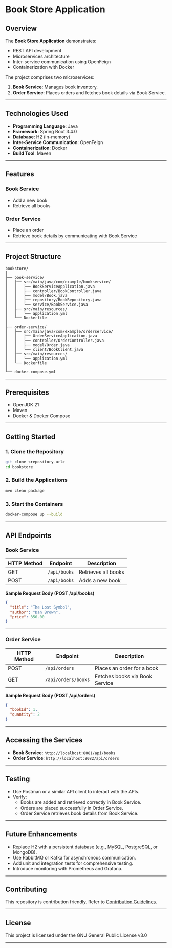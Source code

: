 # Book Store Application

## Overview
The **Book Store Application** demonstrates:
- REST API development
- Microservices architecture
- Inter-service communication using OpenFeign
- Containerization with Docker

The project comprises two microservices:
1. **Book Service**: Manages book inventory.
2. **Order Service**: Places orders and fetches book details via Book Service.

---

## Technologies Used
- **Programming Language**: Java
- **Framework**: Spring Boot 3.4.0
- **Database**: H2 (in-memory)
- **Inter-Service Communication**: OpenFeign
- **Containerization**: Docker
- **Build Tool**: Maven

---

## Features
### Book Service
- Add a new book
- Retrieve all books

### Order Service
- Place an order
- Retrieve book details by communicating with Book Service

---

## Project Structure
```
bookstore/
│
├── book-service/
│   ├── src/main/java/com/example/bookservice/
│   │   ├── BookServiceApplication.java
│   │   ├── controller/BookController.java
│   │   ├── model/Book.java
│   │   ├── repository/BookRepository.java
│   │   └── service/BookService.java
│   ├── src/main/resources/
│   │   └── application.yml
│   └── Dockerfile
│
├── order-service/
│   ├── src/main/java/com/example/orderservice/
│   │   ├── OrderServiceApplication.java
│   │   ├── controller/OrderController.java
│   │   ├── model/Order.java
│   │   └── client/BookClient.java
│   ├── src/main/resources/
│   │   └── application.yml
│   └── Dockerfile
│
└── docker-compose.yml

```

---

## Prerequisites
- OpenJDK 21
- Maven
- Docker & Docker Compose

---

## Getting Started

### 1. Clone the Repository
```bash
git clone <repository-url>
cd bookstore
```

### 2. Build the Applications
```bash
mvn clean package
```

### 3. Start the Containers
```bash
docker-compose up --build
```

---

## API Endpoints

### **Book Service**
| HTTP Method | Endpoint        | Description            |
|-------------|-----------------|------------------------|
| GET         | `/api/books`    | Retrieves all books    |
| POST        | `/api/books`    | Adds a new book        |

**Sample Request Body (POST /api/books)**  
```json
{
  "title": "The Lost Symbol",
  "author": "Dan Brown",
  "price": 350.00
}
```

---

### **Order Service**
| HTTP Method | Endpoint           | Description                      |
|-------------|--------------------|----------------------------------|
| POST        | `/api/orders`      | Places an order for a book       |
| GET         | `/api/orders/books`| Fetches books via Book Service   |

**Sample Request Body (POST /api/orders)**  
```json
{
  "bookId": 1,
  "quantity": 2
}
```

---

## Accessing the Services
- **Book Service**: `http://localhost:8081/api/books`
- **Order Service**: `http://localhost:8082/api/orders`

---

## Testing
- Use Postman or a similar API client to interact with the APIs.
- Verify:
  - Books are added and retrieved correctly in Book Service.
  - Orders are placed successfully in Order Service.
  - Order Service retrieves book details from Book Service.

---

## Future Enhancements
- Replace H2 with a persistent database (e.g., MySQL, PostgreSQL, or MongoDB).
- Use RabbitMQ or Kafka for asynchronous communication.
- Add unit and integration tests for comprehensive testing.
- Introduce monitoring with Prometheus and Grafana.

---

## Contributing

This repository is contribution friendly. Refer to [Contribution Guidelines](.github/contributing.md).

---

## License
This project is licensed under the GNU General Public License v3.0

---
